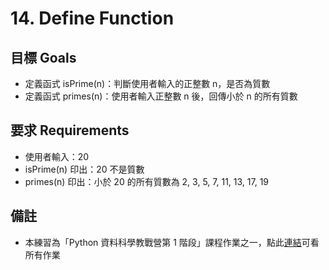 # 14. Define Function

## 目標 Goals
- 定義函式 isPrime(n)：判斷使用者輸入的正整數 n，是否為質數
- 定義函式 primes(n)：使用者輸入正整數 n 後，回傳小於 n 的所有質數

## 要求 Requirements
- 使用者輸入：20
- isPrime(n) 印出：20 不是質數
- primes(n) 印出：小於 20 的所有質數為 2, 3, 5, 7, 11, 13, 17, 19

## 備註
- 本練習為「Python 資料科學教戰營第 1 階段」課程作業之一，點此[連結](https://github.com/ewsailor/1.python-homeworks-level1/blob/main/README.md)可看所有作業
